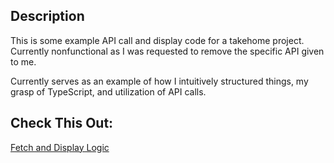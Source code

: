 ## Description
This is some example API call and display code for a takehome project. Currently nonfunctional as I was requested to remove the specific API given to me.

Currently serves as an example of how I intuitively structured things, my grasp of TypeScript, and utilization of API calls. 

## Check This Out:
[Fetch and Display Logic](https://github.com/ObiBaratt/api-call-and-display/blob/master/src/Components/Reviews/Reviews.tsx)
